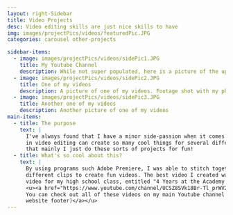 ```yaml
---
layout: right-Sidebar
title: Video Projects
desc: Video editing skills are just nice skills to have
img: images/projectPics/videos/featuredPic.JPG
categories: carousel other-projects

sidebar-items:
  - image: images/projectPics/videos/sidePic1.JPG
    title: My Youtube Channel
    description: While not super populated, here is a picture of the uploads on my YouTube Channel
  - image: images/projectPics/videos/sidePic2.JPG
    title: One of my videos
    description: A picture of one of my videos. Footage shot with my phone camera, which is better than expected
  - image: images/projectPics/videos/sidePic3.JPG
    title: Another one of my videos
    description: Another picture of one of my videos
main-items:
  - title: The purpose
    text: |
      I've always found that I have a minor side-passion when it comes to video editing. A good skill
      in video editing can create so many cool things for several different occasions. Other than
      that mainly I just do these sorts of projects for fun!
  - title: What's so cool about this?
    text: |
      By using programs such Adobe Premiere, I was able to stitch together all sorts of
      different clips to create fun videos. The best video I created was my send off
      video for my high school class, entitled "4 Years at the Academy [End Credits]".
      <u><a href="https://www.youtube.com/channel/UCSZ8SVk18Br-Tl_prWV2XcQ">
      You can check out all of these videos on my main Youtube channel (also linked in the
      website footer)</a></u>
---
```

